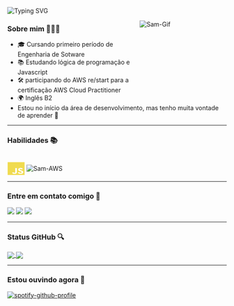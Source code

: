 ![Typing SVG](https://readme-typing-svg.demolab.com?font=Jetbrains+Mono&pause=1000&color=edade1&width=435&lines=BEM+VINDO(A)+AO+MEU+PERFIL+🙂) 

<div> <img align="right" alt= "Sam-Gif" height = "180" width="200" src="https://drive.google.com/uc?id=1QLen0AwMnP2Wfv46uIEj6wuSShgAPqiy"></div>

### Sobre mim 👩🏻‍💻

  - 🎓 Cursando primeiro período de Engenharia de Sotware
  - 📚 Estudando lógica de programação e Javascript
  - 🛠️ participando do AWS re/start para a certificação AWS Cloud Practitioner
  - 🌍 Inglês B2 
  - Estou no início da área de desenvolvimento, mas tenho muita vontade de aprender 📖
 
---
### Habilidades 📚
<div style="display: inline_block"><br>
  <img align="center" alt="Sam-Js" height="30" width="40" src="https://raw.githubusercontent.com/devicons/devicon/master/icons/javascript/javascript-plain.svg">
  <img align="center" alt = "Sam-AWS" height = "30" width="40" src="https://cdn.jsdelivr.net/gh/devicons/devicon@latest/icons/amazonwebservices/amazonwebservices-original-wordmark.svg" />
 
</div>

---
### Entre em contato comigo 📲
<div> 
  <a href = "mailto:samelamica@gmail.com"><img src="https://img.shields.io/badge/-Gmail-%23333?style=for-the-badge&logo=gmail&logoColor=white" target="_blank"></a>
  <a href="https://www.linkedin.com/in/sameladuarte" target="_blank"><img src="https://img.shields.io/badge/-LinkedIn-%230077B5?style=for-the-badge&logo=linkedin&logoColor=white" target="_blank"></a> 
  <a href="https://x.com/stdyswiftie" target="_blank"><img src="https://img.shields.io/badge/Twitter-1DA1F2?style=for-the-badge&logo=twitter&logoColor=white" target="_blank"></a>
  </div>

---
### Status GitHub 🔍

<a href="https://github.com/samduartdev/github-readme-stats">
  <img height="160em" align="center" src="https://github-readme-stats.vercel.app/api?username=samduartedev&count_private=true&show_icons=true&theme=rose" />
</a>

<a href="https://github.com/samduartdev/github-readme-stats">
  <img height="160em"  align="center" src="https://github-readme-stats.vercel.app/api/top-langs/?username=samduartedev&count_private=true&&hide=Jupyter&layout=compact&theme=rose" />
</a>

---
### Estou ouvindo agora 🎵
[![spotify-github-profile](https://spotify-github-profile.kittinanx.com/api/view?uid=12146852948&cover_image=true&theme=natemoo-re&show_offline=false&background_color=f2caed&interchange=false&bar_color=53b14f&bar_color_cover=true)](https://github.com/kittinan/spotify-github-profile)


